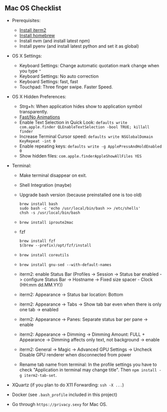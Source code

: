 ## Mac OS Checklist
- Prerequisites:
  - [Install iterm2](https://iterm2.com/)
  - [Install homebrew](https://brew.sh/)
  - Install nvm (and install latest npm)
  - Install pyenv (and install latest python and set it as global)
  

- OS X Settings:
  - Keyboard Settings: Change automatic quotation mark change when you type `"`
  - Keyboard Settings: No auto correction
  - Keyboard Settings: fast, fast  
  - Touchpad: Three finger swipe. Faster Speed.
    

- OS X Hidden Preferences:
  - Strg+h: When application hides show to application symbol transparently.
  - [Fast/No Animations](https://apple.stackexchange.com/questions/14001/how-to-turn-off-all-animations-on-os-x)
  - Enable Text Selection in Quick Look:
  `defaults write com.apple.finder QLEnableTextSelection -bool TRUE; killall finder`
  - Increase Terminal Cursor speed:
  `defaults write NSGlobalDomain KeyRepeat -int 0`
  - Enable repeating keys:
  `defaults write -g ApplePressAndHoldEnabled 0`
  - Show hidden files: `com.apple.finderAppleShowAllFiles YES`
    
  
  

- Terminal:
  - Make terminal disappear on exit.
  - Shell Integration (maybe)
  - Upgrade bash version (because preinstalled one is too old)
    
        brew install bash
        sudo bash -c 'echo /usr/local/bin/bash >> /etc/shells'
        chsh -s /usr/local/bin/bash
    
  - `brew install iproute2mac`
  - fzf
    
        brew install fzf
        $(brew --prefix)/opt/fzf/install
    
  - `brew install coreutils`
  - `brew install gnu-sed --with-default-names`
  - iterm2: enable Status Bar
    (Profiles -> Session -> Status bar enabled -> configure Status Bar
    -> Hostname -> Fixed size spacer - Clock (HH:mm  dd.MM.YY))
  - iterm2: Appearance -> Status bar location: Bottom  
  - iterm2: Appearance -> Tabs -> Show tab bar even when there is only one tab
    -> enabled
  - iterm2: Appearance -> Panes: Separate status bar per pane -> enable  
  - iterm2: Appearance -> Dimming -> Dimming Amount: FULL +
    Appearance -> Dimming affects only text, not background -> enable
  - iterm2: General -> Magic -> Advanced GPU Settings -> Uncheck Disable GPU
    renderer when disconnected from power
  - Rename tab name from terminal: In the profile settings you have to check
    "Application in terminal may change title". 
    Then `npm install -g iterm2-tab-set`.

    
- XQuartz (if you plan to do X11 Forwarding: `ssh -X ...`)


- Docker (see `.bash_profile` included in this project)


- Go through `https://privacy.sexy` for Mac OS.